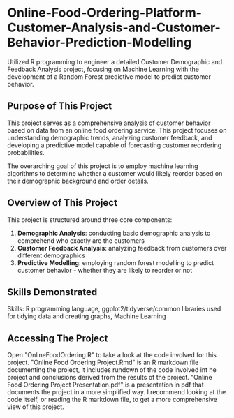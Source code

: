 # Online-Food-Ordering-Platform-Customer-Analysis-and-Customer-Behavior-Prediction-Modelling
Utilized R programming to engineer a detailed Customer Demographic and Feedback Analysis project, focusing on Machine Learning with the development of a Random Forest predictive model to predict customer behavior.

## Purpose of This Project
This project serves as a comprehensive analysis of customer behavior based on data from an online food ordering service. This project focuses on understanding demographic trends, analyzing customer feedback, and developing a predictive model capable of forecasting customer reordering probabilities.  

The overarching goal of this project is to employ machine learning algorithms to determine whether a customer would likely reorder based on their demographic background and order details.


## Overview of This Project
This project is structured around three core components:

1. **Demographic Analysis**: conducting basic demographic analysis to comprehend who exactly are the customers  
2. **Customer Feedback Analysis**: analyzing feedback from customers over different demographics  
3. **Predictive Modelling**: employing random forest modelling to predict customer behavior - whether they are likely to reorder or not

## Skills Demonstrated
Skills: R programming language, ggplot2/tidyverse/common libraries used for tidying data and creating graphs, Machine Learning

## Accessing The Project
Open "OnlineFoodOrdering.R" to take a look at the code involved for this project. "Online Food Ordering Project.Rmd" is an R markdown file documenting the project, it includes rundown of the code involved int he project and conclusions derived from the results of the project. "Online Food Ordering Project Presentation.pdf" is a presentation in pdf that documents the project in a more simplified way. I recommend looking at the code itself, or reading the R markdown file, to get a more comprehensive view of this project.
